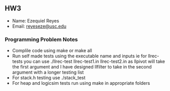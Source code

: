 ## HW3
 
 - Name: Ezequiel Reyes
 - Email: reyeseze@usc.edu

### Programming Problem Notes
- Complile code using make or make all
- Run self made tests using the executable name and inputs
ie for llrec-tests you can use ./llrec-test llrec-test1.in llrec-test2.in
as llpivot will take the first argument and I have designed llfilter to take 
in the second argument with a longer testing list
- For stack.h testing use ./stack_test
- For heap and logicsim tests run using make in appropriate folders
